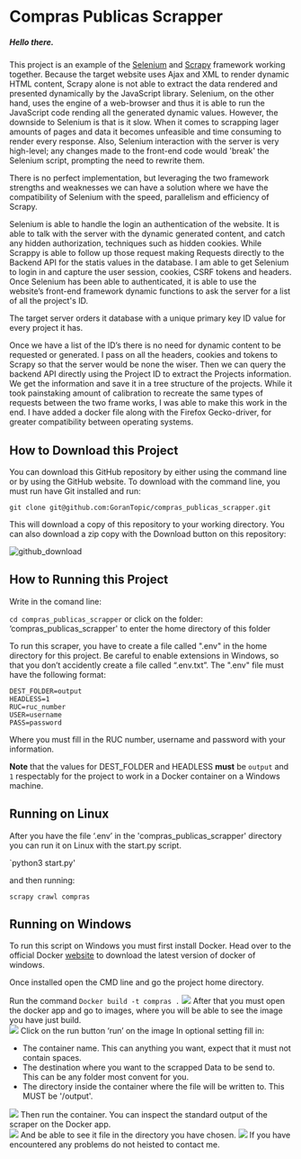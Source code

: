# Compras Publicas Scrapper 

  

##### Hello there.  

This project is an example of the [Selenium](https://www.selenium.dev/)  and [Scrapy](https://scrapy.org/) framework working together. Because the target website uses Ajax and XML to render dynamic HTML content, Scrapy alone is not able to extract the data rendered and presented dynamically by the JavaScript library. Selenium, on the other hand, uses the engine of a web-browser and thus it is able to run the JavaScript code rending all the generated dynamic values. However, the downside to Selenium is that is it slow. When it comes to scrapping lager amounts of pages and data it becomes unfeasible and time consuming to render every response. Also, Selenium interaction with the server is very high-level; any changes made to the front-end code would 'break' the Selenium script, prompting the need to rewrite them. 

There is no perfect implementation, but leveraging the two framework strengths and weaknesses we can have a solution where we have the compatibility of Selenium with the speed, parallelism and efficiency of Scrapy. 

Selenium is able to handle the login an authentication of the website. It is able to talk with the server with the dynamic generated content, and catch any hidden authorization, techniques such as hidden cookies. While Scrappy is able to follow up those request making Requests directly to the Backend API for the statis values in the database. I am able to get Selenium to login in and capture the user session, cookies, CSRF tokens and headers. Once Selenium has been able to authenticated, it is able to use the website’s front-end framework dynamic functions to ask the server for a list of all the project's ID. 

The target server orders it database with a unique primary key ID value for every project it has. 

Once we have a list of the ID’s there is no need for dynamic content to be requested or generated. I pass on all the headers, cookies and tokens to Scrapy so that the server would be none the wiser. Then we can query the backend API directly using the Project ID to extract the Projects information. We get the information and save it in a tree structure of the projects. While it took painstaking amount of calibration to recreate the same types of requests between the two frame works, I was able to make this work in the end. I have added a docker file along with the Firefox Gecko-driver, for greater compatibility between operating systems.  

  
## How to Download this Project 

You can download this GitHub repository by either using the command line or by using the GitHub website. To download with the command line, you must run have Git installed and run: 

`git clone git@github.com:GoranTopic/compras_publicas_scrapper.git` 

This will download a copy of this repository to your working directory. You can also download a zip copy with the Download button on this repository: 

![github_download](https://github.com/GoranTopic/compras_publicas_scrapper/blob/master/assets/github_download.png)  

## How to Running this Project 

Write in the comand line:

`cd compras_publicas_scrapper` 
or click on the folder: ‘compras_publicas_scrapper' to enter the home directory of this folder 

To run this scraper, you have to create a file called ".env" in the home directory for this project. Be careful to enable extensions in Windows, so that you don’t accidently create a file called “.env.txt”. The ".env" file must have the following format:  

``` 
DEST_FOLDER=output 
HEADLESS=1 
RUC=ruc_number 
USER=username 
PASS=password 
``` 

Where you must fill in the RUC number, username and password with your information. 

**Note** that the values for DEST_FOLDER and HEADLESS **must** be `output` and `1` respectably for the project to work in a Docker container on a Windows machine. 

## Running on Linux 

After you have the file ‘.env’ in the 'compras_publicas_scrapper' directory you can run it on Linux with the start.py script.  

`python3 start.py' 

and then running:  

`scrapy crawl compras` 

## Running on Windows 

To run this script on Windows you must first install Docker. Head over to the official Docker [website](https://www.docker.com/products/docker-desktop) to download the latest version of docker of windows. 

Once installed open the CMD line and go the project home directory. 

Run the command `Docker build -t compras .` 
![](https://github.com/GoranTopic/compras_publicas_scrapper/blob/master/assets/build_docker_image.png)
After that you must open the docker app and go to images, where you will be able to see the image you have just build.  
![](https://github.com/GoranTopic/compras_publicas_scrapper/blob/master/assets/docker_image.png)
Click on the run button ‘run’ on the image 
In optional setting fill in:

- The container name. This can anything you want, expect that it must not contain spaces.  
- The destination where you want to the scrapped Data to be send to. This can be any folder most convent for you. 
- The directory inside the container where the file will be written to. This MUST be '/output'. 

![](https://github.com/GoranTopic/compras_publicas_scrapper/blob/master/assets/host_continer_path.png)
Then run the container. You can inspect the standard output of the scraper on the Docker app.  
![](https://github.com/GoranTopic/compras_publicas_scrapper/blob/master/assets/container_inspecting.png)
And be able to see it file in the directory you have chosen. 
![](https://github.com/GoranTopic/compras_publicas_scrapper/blob/master/assets/files_in_desktop.png)
If you have encountered any problems do not heisted to contact me.  
